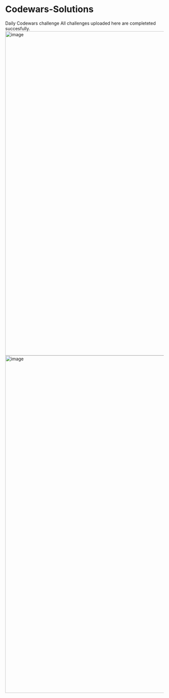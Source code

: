 # Codewars-Solutions
Daily Codewars challenge
All challenges uploaded here are completeted succesfully.
<img width="1031" alt="image" src="https://user-images.githubusercontent.com/98518657/172401556-2d5f331c-11fe-4043-868a-798905b95288.png">
<img width="1073" alt="image" src="https://user-images.githubusercontent.com/98518657/172401682-e90c6855-41ae-4977-9988-33e4ed4c6bd4.png">
